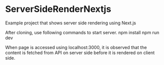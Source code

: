 # ServerSideRenderNextjs
Example project that shows server side rendering using Next.js

After cloning, use following commands to start server.
npm install
npm run dev

When page is accessed using localhost:3000, it is observed that the content is fetched from API on server side before it is rendered on client side. 
